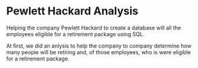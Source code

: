 # Pewlett Hackard Analysis
Helping the company Pewlett Hackard to create a database will all the employees eligible for a retirement package using SQL.

At first, we did an anlysis to help the company to company determine how many people will be retiring and, of those employees, who is were eligible for a retirement package.
